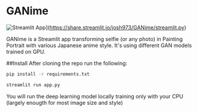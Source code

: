 # GANime
![Streamlit App](https://static.streamlit.io/badges/streamlit_badge_black_white.svg)](https://share.streamlit.io/josh973/GANime/streamlit.py)


GANime is a Streamlit app transforming selfie (or any photo) in Painting Portrait with various Japanese anime style.
It's using different GAN models trained on GPU.

##Install
After cloning the repo
run the following:

```bash
pip install -r requirements.txt
```


```bash
streamlit run app.py 
```

You will run the deep learning model locally training only with your CPU (largely enougth for most image size and style)
